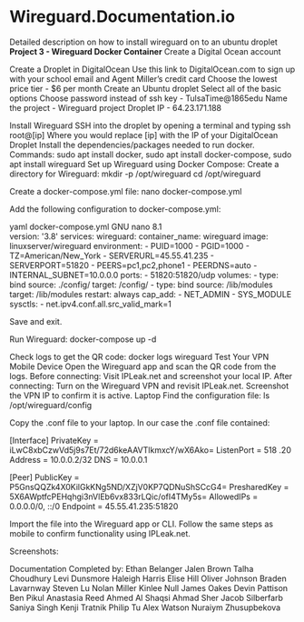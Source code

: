 # Wireguard.Documentation.io
Detailed description on how to install wireguard on to an ubuntu droplet 
**Project 3 - Wireguard Docker Container**
Create a Digital Ocean account

Create a Droplet in DigitalOcean
Use this link to DigitalOcean.com to sign up with your school email and Agent Miller’s credit card
Choose the lowest price tier - $6 per month
Create an Ubuntu droplet
Select all of the basic options
Choose password instead of ssh key - TulsaTime@1865edu
Name the project - Wireguard project
Droplet IP - 64.23.171.188

Install Wireguard 
SSH into the droplet by opening a terminal and typing ssh root@[ip]
Where you would replace [ip] with the IP of your DigitalOcean Droplet
Install the dependencies/packages needed to run docker. Commands: sudo apt install docker, sudo apt install docker-compose, sudo apt install wireguard
Set up Wireguard using Docker Compose: 
Create a directory for Wireguard: 
mkdir -p /opt/wireguard
cd /opt/wireguard
 
Create a docker-compose.yml file: 
nano docker-compose.yml
 
Add the following configuration to docker-compose.yml: 














yaml  docker-compose.yml
  GNU nano 8.1                                                        
version: '3.8'
services:
  wireguard:
    container_name: wireguard
    image: linuxserver/wireguard
    environment:
      - PUID=1000
      - PGID=1000
      - TZ=American/New_York
      - SERVERURL=45.55.41.235
      - SERVERPORT=51820
      - PEERS=pc1,pc2,phone1
      - PEERDNS=auto
      - INTERNAL_SUBNET=10.0.0.0
    ports:
      - 51820:51820/udp
    volumes:
      - type: bind
        source: ./config/
        target: /config/
      - type: bind
        source: /lib/modules
        target: /lib/modules
    restart: always
    cap_add:
      - NET_ADMIN
      - SYS_MODULE
    sysctls:
      - net.ipv4.conf.all.src_valid_mark=1


Save and exit. 

Run Wireguard: 
docker-compose up -d 
 
Check logs to get the QR code: 
docker logs wireguard 
Test Your VPN 
Mobile Device 
Open the Wireguard app and scan the QR code from the logs. 
Before connecting: 
Visit IPLeak.net and screenshot your local IP. 
After connecting: 
Turn on the Wireguard VPN and revisit IPLeak.net. 
Screenshot the VPN IP to confirm it is active. 
Laptop 
Find the configuration file: 
ls /opt/wireguard/config 
 
Copy the .conf file to your laptop. 
In our case the .conf file contained:

[Interface]
PrivateKey = iLwC8xbCzwVd5j9s7Et/72d6keAAVTlkmxcY/wX6Ako=
ListenPort = 518
.20
Address = 10.0.0.2/32
DNS = 10.0.0.1

[Peer]
PublicKey = P5GnsQQZk4X0KilGkKNg5ND/XZjV0KP7QDNuShSCcG4=
PresharedKey = 5X6AWptfcPEHqhgi3nVlEb6vx833rLQic/ofI4TMy5s=
AllowedIPs = 0.0.0.0/0, ::/0
Endpoint = 45.55.41.235:51820


Import the file into the Wireguard app or CLI. 
Follow the same steps as mobile to confirm functionality using IPLeak.net. 
 
 


Screenshots:










Documentation Completed by: 
Ethan Belanger
Jalen Brown
Talha Choudhury
Levi Dunsmore
Haleigh Harris
Elise Hill
Oliver Johnson
Braden Lavarnway
Steven Lu
Nolan Miller
Kinlee Null
James Oakes
Devin Pattison
Ben Pikul
Anastasia Reed
Ahmed Al Shaqsi
Ahmad Sher
Jacob Silberfarb
Saniya Singh
Kenji Tratnik
Philip Tu
Alex Watson
Nuraiym Zhusupbekova
